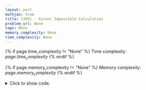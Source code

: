 ```yaml
---
layout: post
mathjax: true
title: 1305C - Kuroni Impossible Calculation
problem_url: None
tags: None
memory_complexity: None
time_complexity: None
---
```




{% if page.time_complexity != "None" %}
Time complexity: ${{ page.time_complexity }}$
{% endif %}

{% if page.memory_complexity != "None" %}
Memory complexity: ${{ page.memory_complexity }}$
{% endif %}

<details>
<summary>
<p style="display:inline">Click to show code.</p>
</summary>
```cpp
{% raw %}
using namespace std;
using ll = long long;
int n, m;
int a[200010];
ll solve(void)
{
    ll ans = 1;
    sort(a, a + n, greater<int>());
    for (int i = 0; i < n - 1; ++i)
    {
        for (int j = i + 1; j < n; ++j)
            ans = (ans * (a[i] - a[j]) % m) % m;
    }
    return ans;
}
int main(void)
{
    cin >> n >> m;
    for (int i = 0; i < n; ++i)
        cin >> a[i];
    if (n <= m)
        cout << solve() << endl;
    else
        cout << 0 << endl;
    return 0;
}

{% endraw %}
```
</details>

